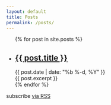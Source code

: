 ```yaml
---
layout: default
title: Posts
permalink: /posts/
---
```


<div class="home">
   <ul class="post-list">
{% for post in site.posts %}
       <li>
         <h2>
           <a class="post-link" href="{{ post.url | prepend: site.baseurl }}">{{ post.title }}</a>
         </h2>
	  <span class="post-meta">{{ post.date | date: "%b %-d, %Y" }}</span>
       </li>
   <div class="post-content" itemprop="articleBody">
     {{ post.excerpt }}
   </div>
{% endfor %}
   </ul>
   <p class="rss-subscribe">subscribe <a href="{{ "/feed.xml" | prepend: site.baseurl }}">via RSS</a></p>
</div> 

